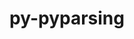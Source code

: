 ---
title: "py-pyparsing"
layout: cache
categories: [package, develop]
meta: {"versions": ["3.1.2"], "compilers": ["apple-clang@=15.0.0", "gcc@=11.1.0", "gcc@=11.4.0", "gcc@=13.2.0", "gcc@=7.5.0", "gcc@=9.4.0", "oneapi@=2024.2.1"], "oss": ["ubuntu18.04", "ubuntu20.04", "ubuntu22.04", "ubuntu24.04", "ventura"], "platforms": ["darwin", "linux"], "targets": ["aarch64", "neoverse_v1", "neoverse_v2", "ppc64le", "x86_64_v3"], "stacks": ["data-vis-sdk", "e4s", "e4s-neoverse-v2", "e4s-neoverse_v1", "e4s-oneapi", "e4s-power", "e4s-rocm-external", "hep", "ml-darwin-aarch64-mps", "ml-linux-aarch64-cpu", "ml-linux-aarch64-cuda", "ml-linux-x86_64-cpu", "ml-linux-x86_64-cuda", "radiuss", "root"], "num_specs": 100, "num_specs_by_stack": {"ml-darwin-aarch64-mps": 2, "root": 100, "radiuss": 4, "e4s-power": 15, "data-vis-sdk": 5, "e4s-neoverse_v1": 8, "e4s-neoverse-v2": 10, "e4s": 19, "hep": 8, "e4s-rocm-external": 4, "e4s-oneapi": 15, "ml-linux-aarch64-cuda": 9, "ml-linux-aarch64-cpu": 9, "ml-linux-x86_64-cpu": 9, "ml-linux-x86_64-cuda": 9}}
spec_details: [{"hash": "dhjkx5pzqedr6plfr4ztyqukhrvxwg5s", "compiler": "apple-clang@=15.0.0", "versions": ["3.1.2"], "os": "ventura", "platform": "darwin", "target": "aarch64", "variants": ["build_system=python_pip"], "stacks": ["ml-darwin-aarch64-mps", "root"], "size": "-", "tarball": "https://binaries.spack.io/develop/build_cache/darwin-ventura-aarch64/apple-clang-15.0.0/py-pyparsing-3.1.2/darwin-ventura-aarch64-apple-clang-15.0.0-py-pyparsing-3.1.2-dhjkx5pzqedr6plfr4ztyqukhrvxwg5s.spack"}, {"hash": "3klyhvplaqg3f5go3b7ui366kysvagbh", "compiler": "apple-clang@=15.0.0", "versions": ["3.1.2"], "os": "ventura", "platform": "darwin", "target": "aarch64", "variants": ["build_system=python_pip"], "stacks": ["ml-darwin-aarch64-mps", "root"], "size": "-", "tarball": "https://binaries.spack.io/develop/build_cache/darwin-ventura-aarch64/apple-clang-15.0.0/py-pyparsing-3.1.2/darwin-ventura-aarch64-apple-clang-15.0.0-py-pyparsing-3.1.2-3klyhvplaqg3f5go3b7ui366kysvagbh.spack"}, {"hash": "opj6pdj3rnzo2hthrzezvdmbp4whzlab", "compiler": "gcc@=7.5.0", "versions": ["3.1.2"], "os": "ubuntu18.04", "platform": "linux", "target": "x86_64_v3", "variants": ["build_system=python_pip"], "stacks": ["root", "radiuss"], "size": "-", "tarball": "https://binaries.spack.io/develop/build_cache/linux-ubuntu18.04-x86_64_v3/gcc-7.5.0/py-pyparsing-3.1.2/linux-ubuntu18.04-x86_64_v3-gcc-7.5.0-py-pyparsing-3.1.2-opj6pdj3rnzo2hthrzezvdmbp4whzlab.spack"}, {"hash": "ldpg77hlfzljozlftxwtjgs2chgbyfpj", "compiler": "gcc@=7.5.0", "versions": ["3.1.2"], "os": "ubuntu18.04", "platform": "linux", "target": "x86_64_v3", "variants": ["build_system=python_pip"], "stacks": ["root", "radiuss"], "size": "-", "tarball": "https://binaries.spack.io/develop/build_cache/linux-ubuntu18.04-x86_64_v3/gcc-7.5.0/py-pyparsing-3.1.2/linux-ubuntu18.04-x86_64_v3-gcc-7.5.0-py-pyparsing-3.1.2-ldpg77hlfzljozlftxwtjgs2chgbyfpj.spack"}, {"hash": "tpxbxi2csdkcrpree3etaeriidwm2ejn", "compiler": "gcc@=7.5.0", "versions": ["3.1.2"], "os": "ubuntu18.04", "platform": "linux", "target": "x86_64_v3", "variants": ["build_system=python_pip"], "stacks": ["root", "radiuss"], "size": "-", "tarball": "https://binaries.spack.io/develop/build_cache/linux-ubuntu18.04-x86_64_v3/gcc-7.5.0/py-pyparsing-3.1.2/linux-ubuntu18.04-x86_64_v3-gcc-7.5.0-py-pyparsing-3.1.2-tpxbxi2csdkcrpree3etaeriidwm2ejn.spack"}, {"hash": "7uibmfglfqqgt5h4h2fj5k6wvr5cjuzd", "compiler": "gcc@=7.5.0", "versions": ["3.1.2"], "os": "ubuntu18.04", "platform": "linux", "target": "x86_64_v3", "variants": ["build_system=python_pip"], "stacks": ["root", "radiuss"], "size": "-", "tarball": "https://binaries.spack.io/develop/build_cache/linux-ubuntu18.04-x86_64_v3/gcc-7.5.0/py-pyparsing-3.1.2/linux-ubuntu18.04-x86_64_v3-gcc-7.5.0-py-pyparsing-3.1.2-7uibmfglfqqgt5h4h2fj5k6wvr5cjuzd.spack"}, {"hash": "b37tvjdwjmm3q4zwnlsjbtpidatwrmac", "compiler": "gcc@=9.4.0", "versions": ["3.1.2"], "os": "ubuntu20.04", "platform": "linux", "target": "ppc64le", "variants": ["build_system=python_pip"], "stacks": ["root", "e4s-power"], "size": "-", "tarball": "https://binaries.spack.io/develop/build_cache/linux-ubuntu20.04-ppc64le/gcc-9.4.0/py-pyparsing-3.1.2/linux-ubuntu20.04-ppc64le-gcc-9.4.0-py-pyparsing-3.1.2-b37tvjdwjmm3q4zwnlsjbtpidatwrmac.spack"}, {"hash": "axru36na3bkp7wt6tibad4cj3x64cstf", "compiler": "gcc@=9.4.0", "versions": ["3.1.2"], "os": "ubuntu20.04", "platform": "linux", "target": "ppc64le", "variants": ["build_system=python_pip"], "stacks": ["root", "e4s-power"], "size": "-", "tarball": "https://binaries.spack.io/develop/build_cache/linux-ubuntu20.04-ppc64le/gcc-9.4.0/py-pyparsing-3.1.2/linux-ubuntu20.04-ppc64le-gcc-9.4.0-py-pyparsing-3.1.2-axru36na3bkp7wt6tibad4cj3x64cstf.spack"}, {"hash": "7b2jm3dzlyoe7whflirign2hor6no77z", "compiler": "gcc@=9.4.0", "versions": ["3.1.2"], "os": "ubuntu20.04", "platform": "linux", "target": "ppc64le", "variants": ["build_system=python_pip"], "stacks": ["root", "e4s-power"], "size": "-", "tarball": "https://binaries.spack.io/develop/build_cache/linux-ubuntu20.04-ppc64le/gcc-9.4.0/py-pyparsing-3.1.2/linux-ubuntu20.04-ppc64le-gcc-9.4.0-py-pyparsing-3.1.2-7b2jm3dzlyoe7whflirign2hor6no77z.spack"}, {"hash": "5tvijywpu47s67tsazwlg4asgj3yfvdx", "compiler": "gcc@=9.4.0", "versions": ["3.1.2"], "os": "ubuntu20.04", "platform": "linux", "target": "ppc64le", "variants": ["build_system=python_pip"], "stacks": ["root", "e4s-power"], "size": "-", "tarball": "https://binaries.spack.io/develop/build_cache/linux-ubuntu20.04-ppc64le/gcc-9.4.0/py-pyparsing-3.1.2/linux-ubuntu20.04-ppc64le-gcc-9.4.0-py-pyparsing-3.1.2-5tvijywpu47s67tsazwlg4asgj3yfvdx.spack"}, {"hash": "knrdd5kykvbiv4jlz7sxinbeqdz3eqbo", "compiler": "gcc@=9.4.0", "versions": ["3.1.2"], "os": "ubuntu20.04", "platform": "linux", "target": "ppc64le", "variants": ["build_system=python_pip"], "stacks": ["root", "e4s-power"], "size": "-", "tarball": "https://binaries.spack.io/develop/build_cache/linux-ubuntu20.04-ppc64le/gcc-9.4.0/py-pyparsing-3.1.2/linux-ubuntu20.04-ppc64le-gcc-9.4.0-py-pyparsing-3.1.2-knrdd5kykvbiv4jlz7sxinbeqdz3eqbo.spack"}, {"hash": "uvbsahszsjvumezxa3ti5rldjt42ymjp", "compiler": "gcc@=9.4.0", "versions": ["3.1.2"], "os": "ubuntu20.04", "platform": "linux", "target": "ppc64le", "variants": ["build_system=python_pip"], "stacks": ["root", "e4s-power"], "size": "-", "tarball": "https://binaries.spack.io/develop/build_cache/linux-ubuntu20.04-ppc64le/gcc-9.4.0/py-pyparsing-3.1.2/linux-ubuntu20.04-ppc64le-gcc-9.4.0-py-pyparsing-3.1.2-uvbsahszsjvumezxa3ti5rldjt42ymjp.spack"}, {"hash": "6itdzsdwsp25uce5kiezvis5k6ulac4x", "compiler": "gcc@=9.4.0", "versions": ["3.1.2"], "os": "ubuntu20.04", "platform": "linux", "target": "ppc64le", "variants": ["build_system=python_pip"], "stacks": ["root", "e4s-power"], "size": "-", "tarball": "https://binaries.spack.io/develop/build_cache/linux-ubuntu20.04-ppc64le/gcc-9.4.0/py-pyparsing-3.1.2/linux-ubuntu20.04-ppc64le-gcc-9.4.0-py-pyparsing-3.1.2-6itdzsdwsp25uce5kiezvis5k6ulac4x.spack"}, {"hash": "ez5ilonskvyxtkipudfanp5ptz35lati", "compiler": "gcc@=9.4.0", "versions": ["3.1.2"], "os": "ubuntu20.04", "platform": "linux", "target": "ppc64le", "variants": ["build_system=python_pip"], "stacks": ["root", "e4s-power"], "size": "-", "tarball": "https://binaries.spack.io/develop/build_cache/linux-ubuntu20.04-ppc64le/gcc-9.4.0/py-pyparsing-3.1.2/linux-ubuntu20.04-ppc64le-gcc-9.4.0-py-pyparsing-3.1.2-ez5ilonskvyxtkipudfanp5ptz35lati.spack"}, {"hash": "7env3yh2vm2iqa7o2gv3gnnhccopfjdx", "compiler": "gcc@=9.4.0", "versions": ["3.1.2"], "os": "ubuntu20.04", "platform": "linux", "target": "ppc64le", "variants": ["build_system=python_pip"], "stacks": ["root", "e4s-power"], "size": "-", "tarball": "https://binaries.spack.io/develop/build_cache/linux-ubuntu20.04-ppc64le/gcc-9.4.0/py-pyparsing-3.1.2/linux-ubuntu20.04-ppc64le-gcc-9.4.0-py-pyparsing-3.1.2-7env3yh2vm2iqa7o2gv3gnnhccopfjdx.spack"}, {"hash": "yhoqq4vnor6j6nmn5h3o7xg6kbihootn", "compiler": "gcc@=9.4.0", "versions": ["3.1.2"], "os": "ubuntu20.04", "platform": "linux", "target": "ppc64le", "variants": ["build_system=python_pip"], "stacks": ["root", "e4s-power"], "size": "-", "tarball": "https://binaries.spack.io/develop/build_cache/linux-ubuntu20.04-ppc64le/gcc-9.4.0/py-pyparsing-3.1.2/linux-ubuntu20.04-ppc64le-gcc-9.4.0-py-pyparsing-3.1.2-yhoqq4vnor6j6nmn5h3o7xg6kbihootn.spack"}, {"hash": "m4347dpq5upjwfqo2wuzqbumyftnsueu", "compiler": "gcc@=9.4.0", "versions": ["3.1.2"], "os": "ubuntu20.04", "platform": "linux", "target": "ppc64le", "variants": ["build_system=python_pip"], "stacks": ["root", "e4s-power"], "size": "-", "tarball": "https://binaries.spack.io/develop/build_cache/linux-ubuntu20.04-ppc64le/gcc-9.4.0/py-pyparsing-3.1.2/linux-ubuntu20.04-ppc64le-gcc-9.4.0-py-pyparsing-3.1.2-m4347dpq5upjwfqo2wuzqbumyftnsueu.spack"}, {"hash": "cpl6wyfjgwmhylnsucccg4ov5fahi3ni", "compiler": "gcc@=9.4.0", "versions": ["3.1.2"], "os": "ubuntu20.04", "platform": "linux", "target": "ppc64le", "variants": ["build_system=python_pip"], "stacks": ["root", "e4s-power"], "size": "-", "tarball": "https://binaries.spack.io/develop/build_cache/linux-ubuntu20.04-ppc64le/gcc-9.4.0/py-pyparsing-3.1.2/linux-ubuntu20.04-ppc64le-gcc-9.4.0-py-pyparsing-3.1.2-cpl6wyfjgwmhylnsucccg4ov5fahi3ni.spack"}, {"hash": "jrfgirij4llacgevwyexd2tkcrjkcl4b", "compiler": "gcc@=9.4.0", "versions": ["3.1.2"], "os": "ubuntu20.04", "platform": "linux", "target": "ppc64le", "variants": ["build_system=python_pip"], "stacks": ["root", "e4s-power"], "size": "-", "tarball": "https://binaries.spack.io/develop/build_cache/linux-ubuntu20.04-ppc64le/gcc-9.4.0/py-pyparsing-3.1.2/linux-ubuntu20.04-ppc64le-gcc-9.4.0-py-pyparsing-3.1.2-jrfgirij4llacgevwyexd2tkcrjkcl4b.spack"}, {"hash": "l7youkknjonfjajenmudbhxrogpfsoqb", "compiler": "gcc@=9.4.0", "versions": ["3.1.2"], "os": "ubuntu20.04", "platform": "linux", "target": "ppc64le", "variants": ["build_system=python_pip"], "stacks": ["root", "e4s-power"], "size": "-", "tarball": "https://binaries.spack.io/develop/build_cache/linux-ubuntu20.04-ppc64le/gcc-9.4.0/py-pyparsing-3.1.2/linux-ubuntu20.04-ppc64le-gcc-9.4.0-py-pyparsing-3.1.2-l7youkknjonfjajenmudbhxrogpfsoqb.spack"}, {"hash": "iiylm5favwwglv4i27v247kx7vluxv3v", "compiler": "gcc@=9.4.0", "versions": ["3.1.2"], "os": "ubuntu20.04", "platform": "linux", "target": "ppc64le", "variants": ["build_system=python_pip"], "stacks": ["root", "e4s-power"], "size": "-", "tarball": "https://binaries.spack.io/develop/build_cache/linux-ubuntu20.04-ppc64le/gcc-9.4.0/py-pyparsing-3.1.2/linux-ubuntu20.04-ppc64le-gcc-9.4.0-py-pyparsing-3.1.2-iiylm5favwwglv4i27v247kx7vluxv3v.spack"}, {"hash": "ubuudg2zzehvisqgf2vi3n6lpbh6qi3g", "compiler": "gcc@=11.1.0", "versions": ["3.1.2"], "os": "ubuntu20.04", "platform": "linux", "target": "x86_64_v3", "variants": ["build_system=python_pip"], "stacks": ["root", "data-vis-sdk"], "size": "-", "tarball": "https://binaries.spack.io/develop/build_cache/linux-ubuntu20.04-x86_64_v3/gcc-11.1.0/py-pyparsing-3.1.2/linux-ubuntu20.04-x86_64_v3-gcc-11.1.0-py-pyparsing-3.1.2-ubuudg2zzehvisqgf2vi3n6lpbh6qi3g.spack"}, {"hash": "bap5x4epkmnd54qnsul6jac7ix44xwpj", "compiler": "gcc@=11.1.0", "versions": ["3.1.2"], "os": "ubuntu20.04", "platform": "linux", "target": "x86_64_v3", "variants": ["build_system=python_pip"], "stacks": ["root", "data-vis-sdk"], "size": "-", "tarball": "https://binaries.spack.io/develop/build_cache/linux-ubuntu20.04-x86_64_v3/gcc-11.1.0/py-pyparsing-3.1.2/linux-ubuntu20.04-x86_64_v3-gcc-11.1.0-py-pyparsing-3.1.2-bap5x4epkmnd54qnsul6jac7ix44xwpj.spack"}, {"hash": "fl6xgapx5rjhovakkjqtvz3laxl4ponn", "compiler": "gcc@=11.1.0", "versions": ["3.1.2"], "os": "ubuntu20.04", "platform": "linux", "target": "x86_64_v3", "variants": ["build_system=python_pip"], "stacks": ["root", "data-vis-sdk"], "size": "-", "tarball": "https://binaries.spack.io/develop/build_cache/linux-ubuntu20.04-x86_64_v3/gcc-11.1.0/py-pyparsing-3.1.2/linux-ubuntu20.04-x86_64_v3-gcc-11.1.0-py-pyparsing-3.1.2-fl6xgapx5rjhovakkjqtvz3laxl4ponn.spack"}, {"hash": "fvjp6eojy3qalio7mjt2ltptgh6ntxga", "compiler": "gcc@=11.1.0", "versions": ["3.1.2"], "os": "ubuntu20.04", "platform": "linux", "target": "x86_64_v3", "variants": ["build_system=python_pip"], "stacks": ["root", "data-vis-sdk"], "size": "-", "tarball": "https://binaries.spack.io/develop/build_cache/linux-ubuntu20.04-x86_64_v3/gcc-11.1.0/py-pyparsing-3.1.2/linux-ubuntu20.04-x86_64_v3-gcc-11.1.0-py-pyparsing-3.1.2-fvjp6eojy3qalio7mjt2ltptgh6ntxga.spack"}, {"hash": "2kfhmhrdr3emdiq6rpcscsohfajs4iax", "compiler": "gcc@=11.1.0", "versions": ["3.1.2"], "os": "ubuntu20.04", "platform": "linux", "target": "x86_64_v3", "variants": ["build_system=python_pip"], "stacks": ["root", "data-vis-sdk"], "size": "-", "tarball": "https://binaries.spack.io/develop/build_cache/linux-ubuntu20.04-x86_64_v3/gcc-11.1.0/py-pyparsing-3.1.2/linux-ubuntu20.04-x86_64_v3-gcc-11.1.0-py-pyparsing-3.1.2-2kfhmhrdr3emdiq6rpcscsohfajs4iax.spack"}, {"hash": "qmcjoeqqtfutu6nvummz2e3yl3jm2zn4", "compiler": "gcc@=11.4.0", "versions": ["3.1.2"], "os": "ubuntu22.04", "platform": "linux", "target": "neoverse_v1", "variants": ["build_system=python_pip"], "stacks": ["root", "e4s-neoverse_v1"], "size": "-", "tarball": "https://binaries.spack.io/develop/build_cache/linux-ubuntu22.04-neoverse_v1/gcc-11.4.0/py-pyparsing-3.1.2/linux-ubuntu22.04-neoverse_v1-gcc-11.4.0-py-pyparsing-3.1.2-qmcjoeqqtfutu6nvummz2e3yl3jm2zn4.spack"}, {"hash": "zpnxpg4z4tuc64q4o7gyyamjhuvm2j3z", "compiler": "gcc@=11.4.0", "versions": ["3.1.2"], "os": "ubuntu22.04", "platform": "linux", "target": "neoverse_v1", "variants": ["build_system=python_pip"], "stacks": ["root", "e4s-neoverse_v1"], "size": "-", "tarball": "https://binaries.spack.io/develop/build_cache/linux-ubuntu22.04-neoverse_v1/gcc-11.4.0/py-pyparsing-3.1.2/linux-ubuntu22.04-neoverse_v1-gcc-11.4.0-py-pyparsing-3.1.2-zpnxpg4z4tuc64q4o7gyyamjhuvm2j3z.spack"}, {"hash": "edgtorgmpe2ov3d67y4d3v74ydk2s7ht", "compiler": "gcc@=11.4.0", "versions": ["3.1.2"], "os": "ubuntu22.04", "platform": "linux", "target": "neoverse_v1", "variants": ["build_system=python_pip"], "stacks": ["root", "e4s-neoverse_v1"], "size": "-", "tarball": "https://binaries.spack.io/develop/build_cache/linux-ubuntu22.04-neoverse_v1/gcc-11.4.0/py-pyparsing-3.1.2/linux-ubuntu22.04-neoverse_v1-gcc-11.4.0-py-pyparsing-3.1.2-edgtorgmpe2ov3d67y4d3v74ydk2s7ht.spack"}, {"hash": "6p2ivgle4eivuwasvegolbxtrln3z7vn", "compiler": "gcc@=11.4.0", "versions": ["3.1.2"], "os": "ubuntu22.04", "platform": "linux", "target": "neoverse_v1", "variants": ["build_system=python_pip"], "stacks": ["root", "e4s-neoverse_v1"], "size": "-", "tarball": "https://binaries.spack.io/develop/build_cache/linux-ubuntu22.04-neoverse_v1/gcc-11.4.0/py-pyparsing-3.1.2/linux-ubuntu22.04-neoverse_v1-gcc-11.4.0-py-pyparsing-3.1.2-6p2ivgle4eivuwasvegolbxtrln3z7vn.spack"}, {"hash": "y6kemlqunupk2dvmieqjjwivnfmszzwr", "compiler": "gcc@=11.4.0", "versions": ["3.1.2"], "os": "ubuntu22.04", "platform": "linux", "target": "neoverse_v1", "variants": ["build_system=python_pip"], "stacks": ["root", "e4s-neoverse_v1"], "size": "-", "tarball": "https://binaries.spack.io/develop/build_cache/linux-ubuntu22.04-neoverse_v1/gcc-11.4.0/py-pyparsing-3.1.2/linux-ubuntu22.04-neoverse_v1-gcc-11.4.0-py-pyparsing-3.1.2-y6kemlqunupk2dvmieqjjwivnfmszzwr.spack"}, {"hash": "r5lvnhcm73j2vlv32zqrgrczonrb7qnj", "compiler": "gcc@=11.4.0", "versions": ["3.1.2"], "os": "ubuntu22.04", "platform": "linux", "target": "neoverse_v1", "variants": ["build_system=python_pip"], "stacks": ["root", "e4s-neoverse_v1"], "size": "-", "tarball": "https://binaries.spack.io/develop/build_cache/linux-ubuntu22.04-neoverse_v1/gcc-11.4.0/py-pyparsing-3.1.2/linux-ubuntu22.04-neoverse_v1-gcc-11.4.0-py-pyparsing-3.1.2-r5lvnhcm73j2vlv32zqrgrczonrb7qnj.spack"}, {"hash": "v7m2yotmnwbn7gsqyqxhswucywbpiqdv", "compiler": "gcc@=11.4.0", "versions": ["3.1.2"], "os": "ubuntu22.04", "platform": "linux", "target": "neoverse_v1", "variants": ["build_system=python_pip"], "stacks": ["root", "e4s-neoverse_v1"], "size": "-", "tarball": "https://binaries.spack.io/develop/build_cache/linux-ubuntu22.04-neoverse_v1/gcc-11.4.0/py-pyparsing-3.1.2/linux-ubuntu22.04-neoverse_v1-gcc-11.4.0-py-pyparsing-3.1.2-v7m2yotmnwbn7gsqyqxhswucywbpiqdv.spack"}, {"hash": "ox37vq4jonsyv5lqoy33ymydetfand45", "compiler": "gcc@=11.4.0", "versions": ["3.1.2"], "os": "ubuntu22.04", "platform": "linux", "target": "neoverse_v1", "variants": ["build_system=python_pip"], "stacks": ["root", "e4s-neoverse_v1"], "size": "-", "tarball": "https://binaries.spack.io/develop/build_cache/linux-ubuntu22.04-neoverse_v1/gcc-11.4.0/py-pyparsing-3.1.2/linux-ubuntu22.04-neoverse_v1-gcc-11.4.0-py-pyparsing-3.1.2-ox37vq4jonsyv5lqoy33ymydetfand45.spack"}, {"hash": "obh56ijpdmlpaqr63zrc45uz37zeztqc", "compiler": "gcc@=11.4.0", "versions": ["3.1.2"], "os": "ubuntu22.04", "platform": "linux", "target": "neoverse_v2", "variants": ["build_system=python_pip"], "stacks": ["root", "e4s-neoverse-v2"], "size": "-", "tarball": "https://binaries.spack.io/develop/build_cache/linux-ubuntu22.04-neoverse_v2/gcc-11.4.0/py-pyparsing-3.1.2/linux-ubuntu22.04-neoverse_v2-gcc-11.4.0-py-pyparsing-3.1.2-obh56ijpdmlpaqr63zrc45uz37zeztqc.spack"}, {"hash": "xt33mdddvpfbcpwkqzfneg5nytss7ybi", "compiler": "gcc@=11.4.0", "versions": ["3.1.2"], "os": "ubuntu22.04", "platform": "linux", "target": "neoverse_v2", "variants": ["build_system=python_pip"], "stacks": ["root", "e4s-neoverse-v2"], "size": "-", "tarball": "https://binaries.spack.io/develop/build_cache/linux-ubuntu22.04-neoverse_v2/gcc-11.4.0/py-pyparsing-3.1.2/linux-ubuntu22.04-neoverse_v2-gcc-11.4.0-py-pyparsing-3.1.2-xt33mdddvpfbcpwkqzfneg5nytss7ybi.spack"}, {"hash": "m5nvlg5ngiyktpe7v2bvhlx4t5yu6tv6", "compiler": "gcc@=11.4.0", "versions": ["3.1.2"], "os": "ubuntu22.04", "platform": "linux", "target": "neoverse_v2", "variants": ["build_system=python_pip"], "stacks": ["root", "e4s-neoverse-v2"], "size": "-", "tarball": "https://binaries.spack.io/develop/build_cache/linux-ubuntu22.04-neoverse_v2/gcc-11.4.0/py-pyparsing-3.1.2/linux-ubuntu22.04-neoverse_v2-gcc-11.4.0-py-pyparsing-3.1.2-m5nvlg5ngiyktpe7v2bvhlx4t5yu6tv6.spack"}, {"hash": "jsze6cwnvfdgfhrxi2p6zfn6pioupodu", "compiler": "gcc@=11.4.0", "versions": ["3.1.2"], "os": "ubuntu22.04", "platform": "linux", "target": "neoverse_v2", "variants": ["build_system=python_pip"], "stacks": ["root", "e4s-neoverse-v2"], "size": "-", "tarball": "https://binaries.spack.io/develop/build_cache/linux-ubuntu22.04-neoverse_v2/gcc-11.4.0/py-pyparsing-3.1.2/linux-ubuntu22.04-neoverse_v2-gcc-11.4.0-py-pyparsing-3.1.2-jsze6cwnvfdgfhrxi2p6zfn6pioupodu.spack"}, {"hash": "6ujq3fmlewjaativqjt2fhwd5vcl3nlj", "compiler": "gcc@=11.4.0", "versions": ["3.1.2"], "os": "ubuntu22.04", "platform": "linux", "target": "neoverse_v2", "variants": ["build_system=python_pip"], "stacks": ["root", "e4s-neoverse-v2"], "size": "-", "tarball": "https://binaries.spack.io/develop/build_cache/linux-ubuntu22.04-neoverse_v2/gcc-11.4.0/py-pyparsing-3.1.2/linux-ubuntu22.04-neoverse_v2-gcc-11.4.0-py-pyparsing-3.1.2-6ujq3fmlewjaativqjt2fhwd5vcl3nlj.spack"}, {"hash": "n74mwaxp3eruienly45hyyajrluut44j", "compiler": "gcc@=11.4.0", "versions": ["3.1.2"], "os": "ubuntu22.04", "platform": "linux", "target": "neoverse_v2", "variants": ["build_system=python_pip"], "stacks": ["root", "e4s-neoverse-v2"], "size": "-", "tarball": "https://binaries.spack.io/develop/build_cache/linux-ubuntu22.04-neoverse_v2/gcc-11.4.0/py-pyparsing-3.1.2/linux-ubuntu22.04-neoverse_v2-gcc-11.4.0-py-pyparsing-3.1.2-n74mwaxp3eruienly45hyyajrluut44j.spack"}, {"hash": "y2dzbirobshpsdl32n2xsau54vlpcq42", "compiler": "gcc@=11.4.0", "versions": ["3.1.2"], "os": "ubuntu22.04", "platform": "linux", "target": "neoverse_v2", "variants": ["build_system=python_pip"], "stacks": ["root", "e4s-neoverse-v2"], "size": "-", "tarball": "https://binaries.spack.io/develop/build_cache/linux-ubuntu22.04-neoverse_v2/gcc-11.4.0/py-pyparsing-3.1.2/linux-ubuntu22.04-neoverse_v2-gcc-11.4.0-py-pyparsing-3.1.2-y2dzbirobshpsdl32n2xsau54vlpcq42.spack"}, {"hash": "dlushlhbaoayx32ptbwemv3jagynlc2e", "compiler": "gcc@=11.4.0", "versions": ["3.1.2"], "os": "ubuntu22.04", "platform": "linux", "target": "neoverse_v2", "variants": ["build_system=python_pip"], "stacks": ["root", "e4s-neoverse-v2"], "size": "-", "tarball": "https://binaries.spack.io/develop/build_cache/linux-ubuntu22.04-neoverse_v2/gcc-11.4.0/py-pyparsing-3.1.2/linux-ubuntu22.04-neoverse_v2-gcc-11.4.0-py-pyparsing-3.1.2-dlushlhbaoayx32ptbwemv3jagynlc2e.spack"}, {"hash": "occdaoevsoekooklaxycinesrvuuh3qb", "compiler": "gcc@=11.4.0", "versions": ["3.1.2"], "os": "ubuntu22.04", "platform": "linux", "target": "neoverse_v2", "variants": ["build_system=python_pip"], "stacks": ["root", "e4s-neoverse-v2"], "size": "-", "tarball": "https://binaries.spack.io/develop/build_cache/linux-ubuntu22.04-neoverse_v2/gcc-11.4.0/py-pyparsing-3.1.2/linux-ubuntu22.04-neoverse_v2-gcc-11.4.0-py-pyparsing-3.1.2-occdaoevsoekooklaxycinesrvuuh3qb.spack"}, {"hash": "ph5mnhjyv72r2a2oiac2c3cavss67yq3", "compiler": "gcc@=11.4.0", "versions": ["3.1.2"], "os": "ubuntu22.04", "platform": "linux", "target": "neoverse_v2", "variants": ["build_system=python_pip"], "stacks": ["root", "e4s-neoverse-v2"], "size": "-", "tarball": "https://binaries.spack.io/develop/build_cache/linux-ubuntu22.04-neoverse_v2/gcc-11.4.0/py-pyparsing-3.1.2/linux-ubuntu22.04-neoverse_v2-gcc-11.4.0-py-pyparsing-3.1.2-ph5mnhjyv72r2a2oiac2c3cavss67yq3.spack"}, {"hash": "owbivxhjookdt7eiklfosx2umlgc4gws", "compiler": "gcc@=11.4.0", "versions": ["3.1.2"], "os": "ubuntu22.04", "platform": "linux", "target": "x86_64_v3", "variants": ["build_system=python_pip"], "stacks": ["root", "e4s", "hep", "e4s-rocm-external"], "size": "-", "tarball": "https://binaries.spack.io/develop/build_cache/linux-ubuntu22.04-x86_64_v3/gcc-11.4.0/py-pyparsing-3.1.2/linux-ubuntu22.04-x86_64_v3-gcc-11.4.0-py-pyparsing-3.1.2-owbivxhjookdt7eiklfosx2umlgc4gws.spack"}, {"hash": "fgfsvjiyyqw2dtsyjvl5p5ssxuy2nqmj", "compiler": "gcc@=11.4.0", "versions": ["3.1.2"], "os": "ubuntu22.04", "platform": "linux", "target": "x86_64_v3", "variants": ["build_system=python_pip"], "stacks": ["root", "e4s", "hep", "e4s-rocm-external"], "size": "-", "tarball": "https://binaries.spack.io/develop/build_cache/linux-ubuntu22.04-x86_64_v3/gcc-11.4.0/py-pyparsing-3.1.2/linux-ubuntu22.04-x86_64_v3-gcc-11.4.0-py-pyparsing-3.1.2-fgfsvjiyyqw2dtsyjvl5p5ssxuy2nqmj.spack"}, {"hash": "wljkdahoicqbchvvkvnwbzavebi7jghr", "compiler": "gcc@=11.4.0", "versions": ["3.1.2"], "os": "ubuntu22.04", "platform": "linux", "target": "x86_64_v3", "variants": ["build_system=python_pip"], "stacks": ["root", "e4s", "hep", "e4s-rocm-external"], "size": "-", "tarball": "https://binaries.spack.io/develop/build_cache/linux-ubuntu22.04-x86_64_v3/gcc-11.4.0/py-pyparsing-3.1.2/linux-ubuntu22.04-x86_64_v3-gcc-11.4.0-py-pyparsing-3.1.2-wljkdahoicqbchvvkvnwbzavebi7jghr.spack"}, {"hash": "vmwhmahmadx22wkrj7uqomuvkyfwn37e", "compiler": "gcc@=11.4.0", "versions": ["3.1.2"], "os": "ubuntu22.04", "platform": "linux", "target": "x86_64_v3", "variants": ["build_system=python_pip"], "stacks": ["root", "e4s", "hep", "e4s-rocm-external"], "size": "-", "tarball": "https://binaries.spack.io/develop/build_cache/linux-ubuntu22.04-x86_64_v3/gcc-11.4.0/py-pyparsing-3.1.2/linux-ubuntu22.04-x86_64_v3-gcc-11.4.0-py-pyparsing-3.1.2-vmwhmahmadx22wkrj7uqomuvkyfwn37e.spack"}, {"hash": "7l5g6ucjgd4vbupurdcp46o3drdrfut2", "compiler": "gcc@=11.4.0", "versions": ["3.1.2"], "os": "ubuntu22.04", "platform": "linux", "target": "x86_64_v3", "variants": ["build_system=python_pip"], "stacks": ["root", "e4s"], "size": "-", "tarball": "https://binaries.spack.io/develop/build_cache/linux-ubuntu22.04-x86_64_v3/gcc-11.4.0/py-pyparsing-3.1.2/linux-ubuntu22.04-x86_64_v3-gcc-11.4.0-py-pyparsing-3.1.2-7l5g6ucjgd4vbupurdcp46o3drdrfut2.spack"}, {"hash": "jidrmo7kwkedyotqor3wdqislyutyka5", "compiler": "gcc@=11.4.0", "versions": ["3.1.2"], "os": "ubuntu22.04", "platform": "linux", "target": "x86_64_v3", "variants": ["build_system=python_pip"], "stacks": ["root", "e4s"], "size": "-", "tarball": "https://binaries.spack.io/develop/build_cache/linux-ubuntu22.04-x86_64_v3/gcc-11.4.0/py-pyparsing-3.1.2/linux-ubuntu22.04-x86_64_v3-gcc-11.4.0-py-pyparsing-3.1.2-jidrmo7kwkedyotqor3wdqislyutyka5.spack"}, {"hash": "o6puo432drr4zshsfmkyz7xrja2fus5j", "compiler": "gcc@=11.4.0", "versions": ["3.1.2"], "os": "ubuntu22.04", "platform": "linux", "target": "x86_64_v3", "variants": ["build_system=python_pip"], "stacks": ["root", "e4s"], "size": "-", "tarball": "https://binaries.spack.io/develop/build_cache/linux-ubuntu22.04-x86_64_v3/gcc-11.4.0/py-pyparsing-3.1.2/linux-ubuntu22.04-x86_64_v3-gcc-11.4.0-py-pyparsing-3.1.2-o6puo432drr4zshsfmkyz7xrja2fus5j.spack"}, {"hash": "vlfd53fcakkjv6ufmgydtofdochonvas", "compiler": "gcc@=11.4.0", "versions": ["3.1.2"], "os": "ubuntu22.04", "platform": "linux", "target": "x86_64_v3", "variants": ["build_system=python_pip"], "stacks": ["root", "e4s"], "size": "-", "tarball": "https://binaries.spack.io/develop/build_cache/linux-ubuntu22.04-x86_64_v3/gcc-11.4.0/py-pyparsing-3.1.2/linux-ubuntu22.04-x86_64_v3-gcc-11.4.0-py-pyparsing-3.1.2-vlfd53fcakkjv6ufmgydtofdochonvas.spack"}, {"hash": "bmcuduemtpghkjdtfnszru7c7ttunqdn", "compiler": "gcc@=11.4.0", "versions": ["3.1.2"], "os": "ubuntu22.04", "platform": "linux", "target": "x86_64_v3", "variants": ["build_system=python_pip"], "stacks": ["root", "e4s"], "size": "-", "tarball": "https://binaries.spack.io/develop/build_cache/linux-ubuntu22.04-x86_64_v3/gcc-11.4.0/py-pyparsing-3.1.2/linux-ubuntu22.04-x86_64_v3-gcc-11.4.0-py-pyparsing-3.1.2-bmcuduemtpghkjdtfnszru7c7ttunqdn.spack"}, {"hash": "5iehe62rirsv5o25sxrtl2wf3vzuoydu", "compiler": "gcc@=11.4.0", "versions": ["3.1.2"], "os": "ubuntu22.04", "platform": "linux", "target": "x86_64_v3", "variants": ["build_system=python_pip"], "stacks": ["root", "e4s"], "size": "-", "tarball": "https://binaries.spack.io/develop/build_cache/linux-ubuntu22.04-x86_64_v3/gcc-11.4.0/py-pyparsing-3.1.2/linux-ubuntu22.04-x86_64_v3-gcc-11.4.0-py-pyparsing-3.1.2-5iehe62rirsv5o25sxrtl2wf3vzuoydu.spack"}, {"hash": "d2xf4ssu6bexymzy4zhdn3lvoou7gych", "compiler": "gcc@=11.4.0", "versions": ["3.1.2"], "os": "ubuntu22.04", "platform": "linux", "target": "x86_64_v3", "variants": ["build_system=python_pip"], "stacks": ["root", "e4s"], "size": "-", "tarball": "https://binaries.spack.io/develop/build_cache/linux-ubuntu22.04-x86_64_v3/gcc-11.4.0/py-pyparsing-3.1.2/linux-ubuntu22.04-x86_64_v3-gcc-11.4.0-py-pyparsing-3.1.2-d2xf4ssu6bexymzy4zhdn3lvoou7gych.spack"}, {"hash": "7aj2ogy3ndguo75rzefp4w7domjafgbi", "compiler": "gcc@=11.4.0", "versions": ["3.1.2"], "os": "ubuntu22.04", "platform": "linux", "target": "x86_64_v3", "variants": ["build_system=python_pip"], "stacks": ["root", "e4s"], "size": "-", "tarball": "https://binaries.spack.io/develop/build_cache/linux-ubuntu22.04-x86_64_v3/gcc-11.4.0/py-pyparsing-3.1.2/linux-ubuntu22.04-x86_64_v3-gcc-11.4.0-py-pyparsing-3.1.2-7aj2ogy3ndguo75rzefp4w7domjafgbi.spack"}, {"hash": "hgzgbmstreglchzewy5twzds5fn6hnss", "compiler": "gcc@=11.4.0", "versions": ["3.1.2"], "os": "ubuntu22.04", "platform": "linux", "target": "x86_64_v3", "variants": ["build_system=python_pip"], "stacks": ["root", "hep"], "size": "-", "tarball": "https://binaries.spack.io/develop/build_cache/linux-ubuntu22.04-x86_64_v3/gcc-11.4.0/py-pyparsing-3.1.2/linux-ubuntu22.04-x86_64_v3-gcc-11.4.0-py-pyparsing-3.1.2-hgzgbmstreglchzewy5twzds5fn6hnss.spack"}, {"hash": "aajpakvwmstqusiqowai5spgkqexm7fu", "compiler": "gcc@=11.4.0", "versions": ["3.1.2"], "os": "ubuntu22.04", "platform": "linux", "target": "x86_64_v3", "variants": ["build_system=python_pip"], "stacks": ["root", "e4s"], "size": "-", "tarball": "https://binaries.spack.io/develop/build_cache/linux-ubuntu22.04-x86_64_v3/gcc-11.4.0/py-pyparsing-3.1.2/linux-ubuntu22.04-x86_64_v3-gcc-11.4.0-py-pyparsing-3.1.2-aajpakvwmstqusiqowai5spgkqexm7fu.spack"}, {"hash": "cxa3voprk5u3nxgomqnuvcdtp7lcyadw", "compiler": "gcc@=11.4.0", "versions": ["3.1.2"], "os": "ubuntu22.04", "platform": "linux", "target": "x86_64_v3", "variants": ["build_system=python_pip"], "stacks": ["root", "hep"], "size": "-", "tarball": "https://binaries.spack.io/develop/build_cache/linux-ubuntu22.04-x86_64_v3/gcc-11.4.0/py-pyparsing-3.1.2/linux-ubuntu22.04-x86_64_v3-gcc-11.4.0-py-pyparsing-3.1.2-cxa3voprk5u3nxgomqnuvcdtp7lcyadw.spack"}, {"hash": "m6xo2byac3llwhquluqs4qn37i5bwlv2", "compiler": "gcc@=11.4.0", "versions": ["3.1.2"], "os": "ubuntu22.04", "platform": "linux", "target": "x86_64_v3", "variants": ["build_system=python_pip"], "stacks": ["root", "hep"], "size": "-", "tarball": "https://binaries.spack.io/develop/build_cache/linux-ubuntu22.04-x86_64_v3/gcc-11.4.0/py-pyparsing-3.1.2/linux-ubuntu22.04-x86_64_v3-gcc-11.4.0-py-pyparsing-3.1.2-m6xo2byac3llwhquluqs4qn37i5bwlv2.spack"}, {"hash": "3l6c7ojohu3l65t52jtvgcavxz5ippcc", "compiler": "gcc@=11.4.0", "versions": ["3.1.2"], "os": "ubuntu22.04", "platform": "linux", "target": "x86_64_v3", "variants": ["build_system=python_pip"], "stacks": ["root", "e4s"], "size": "-", "tarball": "https://binaries.spack.io/develop/build_cache/linux-ubuntu22.04-x86_64_v3/gcc-11.4.0/py-pyparsing-3.1.2/linux-ubuntu22.04-x86_64_v3-gcc-11.4.0-py-pyparsing-3.1.2-3l6c7ojohu3l65t52jtvgcavxz5ippcc.spack"}, {"hash": "pgs4smyiywkzelx43y2eqqzaoeqqvsse", "compiler": "gcc@=11.4.0", "versions": ["3.1.2"], "os": "ubuntu22.04", "platform": "linux", "target": "x86_64_v3", "variants": ["build_system=python_pip"], "stacks": ["root", "hep"], "size": "-", "tarball": "https://binaries.spack.io/develop/build_cache/linux-ubuntu22.04-x86_64_v3/gcc-11.4.0/py-pyparsing-3.1.2/linux-ubuntu22.04-x86_64_v3-gcc-11.4.0-py-pyparsing-3.1.2-pgs4smyiywkzelx43y2eqqzaoeqqvsse.spack"}, {"hash": "34ewno3bjn2pwejxws3rfzq4iuquj4pd", "compiler": "gcc@=11.4.0", "versions": ["3.1.2"], "os": "ubuntu22.04", "platform": "linux", "target": "x86_64_v3", "variants": ["build_system=python_pip"], "stacks": ["root", "e4s"], "size": "-", "tarball": "https://binaries.spack.io/develop/build_cache/linux-ubuntu22.04-x86_64_v3/gcc-11.4.0/py-pyparsing-3.1.2/linux-ubuntu22.04-x86_64_v3-gcc-11.4.0-py-pyparsing-3.1.2-34ewno3bjn2pwejxws3rfzq4iuquj4pd.spack"}, {"hash": "52twig3ltp6yzatxpuyxpfadtzkkdfkk", "compiler": "gcc@=11.4.0", "versions": ["3.1.2"], "os": "ubuntu22.04", "platform": "linux", "target": "x86_64_v3", "variants": ["build_system=python_pip"], "stacks": ["root", "e4s"], "size": "-", "tarball": "https://binaries.spack.io/develop/build_cache/linux-ubuntu22.04-x86_64_v3/gcc-11.4.0/py-pyparsing-3.1.2/linux-ubuntu22.04-x86_64_v3-gcc-11.4.0-py-pyparsing-3.1.2-52twig3ltp6yzatxpuyxpfadtzkkdfkk.spack"}, {"hash": "jnwap35ndfhqnbxmrkyvl44mv62oo6kd", "compiler": "gcc@=11.4.0", "versions": ["3.1.2"], "os": "ubuntu22.04", "platform": "linux", "target": "x86_64_v3", "variants": ["build_system=python_pip"], "stacks": ["root", "e4s"], "size": "-", "tarball": "https://binaries.spack.io/develop/build_cache/linux-ubuntu22.04-x86_64_v3/gcc-11.4.0/py-pyparsing-3.1.2/linux-ubuntu22.04-x86_64_v3-gcc-11.4.0-py-pyparsing-3.1.2-jnwap35ndfhqnbxmrkyvl44mv62oo6kd.spack"}, {"hash": "mmd4dfsgbrp3k7rhsolfdtrw7awaxtwb", "compiler": "gcc@=11.4.0", "versions": ["3.1.2"], "os": "ubuntu22.04", "platform": "linux", "target": "x86_64_v3", "variants": ["build_system=python_pip"], "stacks": ["root", "e4s"], "size": "-", "tarball": "https://binaries.spack.io/develop/build_cache/linux-ubuntu22.04-x86_64_v3/gcc-11.4.0/py-pyparsing-3.1.2/linux-ubuntu22.04-x86_64_v3-gcc-11.4.0-py-pyparsing-3.1.2-mmd4dfsgbrp3k7rhsolfdtrw7awaxtwb.spack"}, {"hash": "6456nnj45jn4d4w5otiok5wegfzresox", "compiler": "gcc@=11.4.0", "versions": ["3.1.2"], "os": "ubuntu22.04", "platform": "linux", "target": "x86_64_v3", "variants": ["build_system=python_pip"], "stacks": ["root", "e4s"], "size": "-", "tarball": "https://binaries.spack.io/develop/build_cache/linux-ubuntu22.04-x86_64_v3/gcc-11.4.0/py-pyparsing-3.1.2/linux-ubuntu22.04-x86_64_v3-gcc-11.4.0-py-pyparsing-3.1.2-6456nnj45jn4d4w5otiok5wegfzresox.spack"}, {"hash": "m4z5ecmdpwyhv7nilhb7cvo4d6wb7hwn", "compiler": "oneapi@=2024.2.1", "versions": ["3.1.2"], "os": "ubuntu22.04", "platform": "linux", "target": "x86_64_v3", "variants": ["build_system=python_pip"], "stacks": ["e4s-oneapi", "root"], "size": "-", "tarball": "https://binaries.spack.io/develop/build_cache/linux-ubuntu22.04-x86_64_v3/oneapi-2024.2.1/py-pyparsing-3.1.2/linux-ubuntu22.04-x86_64_v3-oneapi-2024.2.1-py-pyparsing-3.1.2-m4z5ecmdpwyhv7nilhb7cvo4d6wb7hwn.spack"}, {"hash": "xpblh37uh4wtkza7oqamw5jx7prguj6o", "compiler": "oneapi@=2024.2.1", "versions": ["3.1.2"], "os": "ubuntu22.04", "platform": "linux", "target": "x86_64_v3", "variants": ["build_system=python_pip"], "stacks": ["e4s-oneapi", "root"], "size": "-", "tarball": "https://binaries.spack.io/develop/build_cache/linux-ubuntu22.04-x86_64_v3/oneapi-2024.2.1/py-pyparsing-3.1.2/linux-ubuntu22.04-x86_64_v3-oneapi-2024.2.1-py-pyparsing-3.1.2-xpblh37uh4wtkza7oqamw5jx7prguj6o.spack"}, {"hash": "jdtxckbgoatcnsbjbpzndivoo6rtu44g", "compiler": "oneapi@=2024.2.1", "versions": ["3.1.2"], "os": "ubuntu22.04", "platform": "linux", "target": "x86_64_v3", "variants": ["build_system=python_pip"], "stacks": ["e4s-oneapi", "root"], "size": "-", "tarball": "https://binaries.spack.io/develop/build_cache/linux-ubuntu22.04-x86_64_v3/oneapi-2024.2.1/py-pyparsing-3.1.2/linux-ubuntu22.04-x86_64_v3-oneapi-2024.2.1-py-pyparsing-3.1.2-jdtxckbgoatcnsbjbpzndivoo6rtu44g.spack"}, {"hash": "mi6ubkhknon4crmlehsc7jeo7y5bbkoq", "compiler": "oneapi@=2024.2.1", "versions": ["3.1.2"], "os": "ubuntu22.04", "platform": "linux", "target": "x86_64_v3", "variants": ["build_system=python_pip"], "stacks": ["e4s-oneapi", "root"], "size": "-", "tarball": "https://binaries.spack.io/develop/build_cache/linux-ubuntu22.04-x86_64_v3/oneapi-2024.2.1/py-pyparsing-3.1.2/linux-ubuntu22.04-x86_64_v3-oneapi-2024.2.1-py-pyparsing-3.1.2-mi6ubkhknon4crmlehsc7jeo7y5bbkoq.spack"}, {"hash": "ffdwwfi6axgi44bb6zjefgk2rlb74fdf", "compiler": "oneapi@=2024.2.1", "versions": ["3.1.2"], "os": "ubuntu22.04", "platform": "linux", "target": "x86_64_v3", "variants": ["build_system=python_pip"], "stacks": ["e4s-oneapi", "root"], "size": "-", "tarball": "https://binaries.spack.io/develop/build_cache/linux-ubuntu22.04-x86_64_v3/oneapi-2024.2.1/py-pyparsing-3.1.2/linux-ubuntu22.04-x86_64_v3-oneapi-2024.2.1-py-pyparsing-3.1.2-ffdwwfi6axgi44bb6zjefgk2rlb74fdf.spack"}, {"hash": "u57kh7vwlvrhkb46ln7co3q354xwjjq2", "compiler": "oneapi@=2024.2.1", "versions": ["3.1.2"], "os": "ubuntu22.04", "platform": "linux", "target": "x86_64_v3", "variants": ["build_system=python_pip"], "stacks": ["e4s-oneapi", "root"], "size": "-", "tarball": "https://binaries.spack.io/develop/build_cache/linux-ubuntu22.04-x86_64_v3/oneapi-2024.2.1/py-pyparsing-3.1.2/linux-ubuntu22.04-x86_64_v3-oneapi-2024.2.1-py-pyparsing-3.1.2-u57kh7vwlvrhkb46ln7co3q354xwjjq2.spack"}, {"hash": "ins6mpzmx5tzqrfcueslz2sot7diooxa", "compiler": "oneapi@=2024.2.1", "versions": ["3.1.2"], "os": "ubuntu22.04", "platform": "linux", "target": "x86_64_v3", "variants": ["build_system=python_pip"], "stacks": ["e4s-oneapi", "root"], "size": "-", "tarball": "https://binaries.spack.io/develop/build_cache/linux-ubuntu22.04-x86_64_v3/oneapi-2024.2.1/py-pyparsing-3.1.2/linux-ubuntu22.04-x86_64_v3-oneapi-2024.2.1-py-pyparsing-3.1.2-ins6mpzmx5tzqrfcueslz2sot7diooxa.spack"}, {"hash": "fothy4ppidf5vs2tp4k3cwbm75ie5vti", "compiler": "oneapi@=2024.2.1", "versions": ["3.1.2"], "os": "ubuntu22.04", "platform": "linux", "target": "x86_64_v3", "variants": ["build_system=python_pip"], "stacks": ["e4s-oneapi", "root"], "size": "-", "tarball": "https://binaries.spack.io/develop/build_cache/linux-ubuntu22.04-x86_64_v3/oneapi-2024.2.1/py-pyparsing-3.1.2/linux-ubuntu22.04-x86_64_v3-oneapi-2024.2.1-py-pyparsing-3.1.2-fothy4ppidf5vs2tp4k3cwbm75ie5vti.spack"}, {"hash": "i3dvqlzj4lf6keladeygzqnzvn6kncp6", "compiler": "oneapi@=2024.2.1", "versions": ["3.1.2"], "os": "ubuntu22.04", "platform": "linux", "target": "x86_64_v3", "variants": ["build_system=python_pip"], "stacks": ["e4s-oneapi", "root"], "size": "-", "tarball": "https://binaries.spack.io/develop/build_cache/linux-ubuntu22.04-x86_64_v3/oneapi-2024.2.1/py-pyparsing-3.1.2/linux-ubuntu22.04-x86_64_v3-oneapi-2024.2.1-py-pyparsing-3.1.2-i3dvqlzj4lf6keladeygzqnzvn6kncp6.spack"}, {"hash": "3glyk3tn47mqswiyemllmsywt2m7soqp", "compiler": "oneapi@=2024.2.1", "versions": ["3.1.2"], "os": "ubuntu22.04", "platform": "linux", "target": "x86_64_v3", "variants": ["build_system=python_pip"], "stacks": ["e4s-oneapi", "root"], "size": "-", "tarball": "https://binaries.spack.io/develop/build_cache/linux-ubuntu22.04-x86_64_v3/oneapi-2024.2.1/py-pyparsing-3.1.2/linux-ubuntu22.04-x86_64_v3-oneapi-2024.2.1-py-pyparsing-3.1.2-3glyk3tn47mqswiyemllmsywt2m7soqp.spack"}, {"hash": "fnricdk33ngd2fplv73g2merffujtrpe", "compiler": "oneapi@=2024.2.1", "versions": ["3.1.2"], "os": "ubuntu22.04", "platform": "linux", "target": "x86_64_v3", "variants": ["build_system=python_pip"], "stacks": ["e4s-oneapi", "root"], "size": "-", "tarball": "https://binaries.spack.io/develop/build_cache/linux-ubuntu22.04-x86_64_v3/oneapi-2024.2.1/py-pyparsing-3.1.2/linux-ubuntu22.04-x86_64_v3-oneapi-2024.2.1-py-pyparsing-3.1.2-fnricdk33ngd2fplv73g2merffujtrpe.spack"}, {"hash": "562fl3zvdqlzdr6dllliq67ngl2rvxog", "compiler": "oneapi@=2024.2.1", "versions": ["3.1.2"], "os": "ubuntu22.04", "platform": "linux", "target": "x86_64_v3", "variants": ["build_system=python_pip"], "stacks": ["e4s-oneapi", "root"], "size": "-", "tarball": "https://binaries.spack.io/develop/build_cache/linux-ubuntu22.04-x86_64_v3/oneapi-2024.2.1/py-pyparsing-3.1.2/linux-ubuntu22.04-x86_64_v3-oneapi-2024.2.1-py-pyparsing-3.1.2-562fl3zvdqlzdr6dllliq67ngl2rvxog.spack"}, {"hash": "icqtlrp3lkpceescxmcnxfddqvwzgq5c", "compiler": "oneapi@=2024.2.1", "versions": ["3.1.2"], "os": "ubuntu22.04", "platform": "linux", "target": "x86_64_v3", "variants": ["build_system=python_pip"], "stacks": ["e4s-oneapi", "root"], "size": "-", "tarball": "https://binaries.spack.io/develop/build_cache/linux-ubuntu22.04-x86_64_v3/oneapi-2024.2.1/py-pyparsing-3.1.2/linux-ubuntu22.04-x86_64_v3-oneapi-2024.2.1-py-pyparsing-3.1.2-icqtlrp3lkpceescxmcnxfddqvwzgq5c.spack"}, {"hash": "3rkqjiws2sd6xo76xt2snh3623kaxlkc", "compiler": "oneapi@=2024.2.1", "versions": ["3.1.2"], "os": "ubuntu22.04", "platform": "linux", "target": "x86_64_v3", "variants": ["build_system=python_pip"], "stacks": ["e4s-oneapi", "root"], "size": "-", "tarball": "https://binaries.spack.io/develop/build_cache/linux-ubuntu22.04-x86_64_v3/oneapi-2024.2.1/py-pyparsing-3.1.2/linux-ubuntu22.04-x86_64_v3-oneapi-2024.2.1-py-pyparsing-3.1.2-3rkqjiws2sd6xo76xt2snh3623kaxlkc.spack"}, {"hash": "orh2e5uzu5ifrkkoclpm6mapmbwpgyei", "compiler": "oneapi@=2024.2.1", "versions": ["3.1.2"], "os": "ubuntu22.04", "platform": "linux", "target": "x86_64_v3", "variants": ["build_system=python_pip"], "stacks": ["e4s-oneapi", "root"], "size": "-", "tarball": "https://binaries.spack.io/develop/build_cache/linux-ubuntu22.04-x86_64_v3/oneapi-2024.2.1/py-pyparsing-3.1.2/linux-ubuntu22.04-x86_64_v3-oneapi-2024.2.1-py-pyparsing-3.1.2-orh2e5uzu5ifrkkoclpm6mapmbwpgyei.spack"}, {"hash": "ps3x62mxngulqkew4bhezdfd754vlu5v", "compiler": "gcc@=13.2.0", "versions": ["3.1.2"], "os": "ubuntu24.04", "platform": "linux", "target": "aarch64", "variants": ["build_system=python_pip"], "stacks": ["root", "ml-linux-aarch64-cuda", "ml-linux-aarch64-cpu"], "size": "-", "tarball": "https://binaries.spack.io/develop/build_cache/linux-ubuntu24.04-aarch64/gcc-13.2.0/py-pyparsing-3.1.2/linux-ubuntu24.04-aarch64-gcc-13.2.0-py-pyparsing-3.1.2-ps3x62mxngulqkew4bhezdfd754vlu5v.spack"}, {"hash": "m3ba34bke7dqbvbg4fs3ydyvhcchsmtk", "compiler": "gcc@=13.2.0", "versions": ["3.1.2"], "os": "ubuntu24.04", "platform": "linux", "target": "aarch64", "variants": ["build_system=python_pip"], "stacks": ["root", "ml-linux-aarch64-cuda", "ml-linux-aarch64-cpu"], "size": "-", "tarball": "https://binaries.spack.io/develop/build_cache/linux-ubuntu24.04-aarch64/gcc-13.2.0/py-pyparsing-3.1.2/linux-ubuntu24.04-aarch64-gcc-13.2.0-py-pyparsing-3.1.2-m3ba34bke7dqbvbg4fs3ydyvhcchsmtk.spack"}, {"hash": "jbir6od7yogh3nrb3ywrcsuximjradtp", "compiler": "gcc@=13.2.0", "versions": ["3.1.2"], "os": "ubuntu24.04", "platform": "linux", "target": "aarch64", "variants": ["build_system=python_pip"], "stacks": ["root", "ml-linux-aarch64-cuda", "ml-linux-aarch64-cpu"], "size": "-", "tarball": "https://binaries.spack.io/develop/build_cache/linux-ubuntu24.04-aarch64/gcc-13.2.0/py-pyparsing-3.1.2/linux-ubuntu24.04-aarch64-gcc-13.2.0-py-pyparsing-3.1.2-jbir6od7yogh3nrb3ywrcsuximjradtp.spack"}, {"hash": "puqplrmd6dggse75gfvsykwsdsb6255z", "compiler": "gcc@=13.2.0", "versions": ["3.1.2"], "os": "ubuntu24.04", "platform": "linux", "target": "aarch64", "variants": ["build_system=python_pip"], "stacks": ["root", "ml-linux-aarch64-cuda", "ml-linux-aarch64-cpu"], "size": "-", "tarball": "https://binaries.spack.io/develop/build_cache/linux-ubuntu24.04-aarch64/gcc-13.2.0/py-pyparsing-3.1.2/linux-ubuntu24.04-aarch64-gcc-13.2.0-py-pyparsing-3.1.2-puqplrmd6dggse75gfvsykwsdsb6255z.spack"}, {"hash": "4q5fl6uyzigrpfybnwernjugysyu5lsw", "compiler": "gcc@=13.2.0", "versions": ["3.1.2"], "os": "ubuntu24.04", "platform": "linux", "target": "aarch64", "variants": ["build_system=python_pip"], "stacks": ["root", "ml-linux-aarch64-cuda", "ml-linux-aarch64-cpu"], "size": "-", "tarball": "https://binaries.spack.io/develop/build_cache/linux-ubuntu24.04-aarch64/gcc-13.2.0/py-pyparsing-3.1.2/linux-ubuntu24.04-aarch64-gcc-13.2.0-py-pyparsing-3.1.2-4q5fl6uyzigrpfybnwernjugysyu5lsw.spack"}, {"hash": "birkuw3rrr2s6uage4tfxtirwggv74hg", "compiler": "gcc@=13.2.0", "versions": ["3.1.2"], "os": "ubuntu24.04", "platform": "linux", "target": "aarch64", "variants": ["build_system=python_pip"], "stacks": ["root", "ml-linux-aarch64-cuda", "ml-linux-aarch64-cpu"], "size": "-", "tarball": "https://binaries.spack.io/develop/build_cache/linux-ubuntu24.04-aarch64/gcc-13.2.0/py-pyparsing-3.1.2/linux-ubuntu24.04-aarch64-gcc-13.2.0-py-pyparsing-3.1.2-birkuw3rrr2s6uage4tfxtirwggv74hg.spack"}, {"hash": "dfvpm5zzy5iqdilyfesuadqws22vyijg", "compiler": "gcc@=13.2.0", "versions": ["3.1.2"], "os": "ubuntu24.04", "platform": "linux", "target": "aarch64", "variants": ["build_system=python_pip"], "stacks": ["root", "ml-linux-aarch64-cuda", "ml-linux-aarch64-cpu"], "size": "-", "tarball": "https://binaries.spack.io/develop/build_cache/linux-ubuntu24.04-aarch64/gcc-13.2.0/py-pyparsing-3.1.2/linux-ubuntu24.04-aarch64-gcc-13.2.0-py-pyparsing-3.1.2-dfvpm5zzy5iqdilyfesuadqws22vyijg.spack"}, {"hash": "jlansj5sallnau375tbnwjl23dvuge7q", "compiler": "gcc@=13.2.0", "versions": ["3.1.2"], "os": "ubuntu24.04", "platform": "linux", "target": "aarch64", "variants": ["build_system=python_pip"], "stacks": ["root", "ml-linux-aarch64-cuda", "ml-linux-aarch64-cpu"], "size": "-", "tarball": "https://binaries.spack.io/develop/build_cache/linux-ubuntu24.04-aarch64/gcc-13.2.0/py-pyparsing-3.1.2/linux-ubuntu24.04-aarch64-gcc-13.2.0-py-pyparsing-3.1.2-jlansj5sallnau375tbnwjl23dvuge7q.spack"}, {"hash": "yjbppunvyimbb77mnikw37kkhkvn2vpj", "compiler": "gcc@=13.2.0", "versions": ["3.1.2"], "os": "ubuntu24.04", "platform": "linux", "target": "aarch64", "variants": ["build_system=python_pip"], "stacks": ["root", "ml-linux-aarch64-cuda", "ml-linux-aarch64-cpu"], "size": "-", "tarball": "https://binaries.spack.io/develop/build_cache/linux-ubuntu24.04-aarch64/gcc-13.2.0/py-pyparsing-3.1.2/linux-ubuntu24.04-aarch64-gcc-13.2.0-py-pyparsing-3.1.2-yjbppunvyimbb77mnikw37kkhkvn2vpj.spack"}, {"hash": "an6n74nq6aurvbfmsswsd2bewodqb3vs", "compiler": "gcc@=13.2.0", "versions": ["3.1.2"], "os": "ubuntu24.04", "platform": "linux", "target": "x86_64_v3", "variants": ["build_system=python_pip"], "stacks": ["root", "ml-linux-x86_64-cpu", "ml-linux-x86_64-cuda"], "size": "-", "tarball": "https://binaries.spack.io/develop/build_cache/linux-ubuntu24.04-x86_64_v3/gcc-13.2.0/py-pyparsing-3.1.2/linux-ubuntu24.04-x86_64_v3-gcc-13.2.0-py-pyparsing-3.1.2-an6n74nq6aurvbfmsswsd2bewodqb3vs.spack"}, {"hash": "pd6uluqi6vytslpij4xnlewg2wnq75sb", "compiler": "gcc@=13.2.0", "versions": ["3.1.2"], "os": "ubuntu24.04", "platform": "linux", "target": "x86_64_v3", "variants": ["build_system=python_pip"], "stacks": ["root", "ml-linux-x86_64-cpu", "ml-linux-x86_64-cuda"], "size": "-", "tarball": "https://binaries.spack.io/develop/build_cache/linux-ubuntu24.04-x86_64_v3/gcc-13.2.0/py-pyparsing-3.1.2/linux-ubuntu24.04-x86_64_v3-gcc-13.2.0-py-pyparsing-3.1.2-pd6uluqi6vytslpij4xnlewg2wnq75sb.spack"}, {"hash": "sxej5h5uzox6r3fcbgluchfby54rlqne", "compiler": "gcc@=13.2.0", "versions": ["3.1.2"], "os": "ubuntu24.04", "platform": "linux", "target": "x86_64_v3", "variants": ["build_system=python_pip"], "stacks": ["root", "ml-linux-x86_64-cpu", "ml-linux-x86_64-cuda"], "size": "-", "tarball": "https://binaries.spack.io/develop/build_cache/linux-ubuntu24.04-x86_64_v3/gcc-13.2.0/py-pyparsing-3.1.2/linux-ubuntu24.04-x86_64_v3-gcc-13.2.0-py-pyparsing-3.1.2-sxej5h5uzox6r3fcbgluchfby54rlqne.spack"}, {"hash": "ow5w6gsw7dqwhutwqciv52nkhc56m5dq", "compiler": "gcc@=13.2.0", "versions": ["3.1.2"], "os": "ubuntu24.04", "platform": "linux", "target": "x86_64_v3", "variants": ["build_system=python_pip"], "stacks": ["root", "ml-linux-x86_64-cpu", "ml-linux-x86_64-cuda"], "size": "-", "tarball": "https://binaries.spack.io/develop/build_cache/linux-ubuntu24.04-x86_64_v3/gcc-13.2.0/py-pyparsing-3.1.2/linux-ubuntu24.04-x86_64_v3-gcc-13.2.0-py-pyparsing-3.1.2-ow5w6gsw7dqwhutwqciv52nkhc56m5dq.spack"}, {"hash": "4jvwfprryik4fxdkfktuewu2r2yx5tpt", "compiler": "gcc@=13.2.0", "versions": ["3.1.2"], "os": "ubuntu24.04", "platform": "linux", "target": "x86_64_v3", "variants": ["build_system=python_pip"], "stacks": ["root", "ml-linux-x86_64-cpu", "ml-linux-x86_64-cuda"], "size": "-", "tarball": "https://binaries.spack.io/develop/build_cache/linux-ubuntu24.04-x86_64_v3/gcc-13.2.0/py-pyparsing-3.1.2/linux-ubuntu24.04-x86_64_v3-gcc-13.2.0-py-pyparsing-3.1.2-4jvwfprryik4fxdkfktuewu2r2yx5tpt.spack"}, {"hash": "asyd3reqrxuar55mcyocvqui6fzjzsla", "compiler": "gcc@=13.2.0", "versions": ["3.1.2"], "os": "ubuntu24.04", "platform": "linux", "target": "x86_64_v3", "variants": ["build_system=python_pip"], "stacks": ["root", "ml-linux-x86_64-cpu", "ml-linux-x86_64-cuda"], "size": "-", "tarball": "https://binaries.spack.io/develop/build_cache/linux-ubuntu24.04-x86_64_v3/gcc-13.2.0/py-pyparsing-3.1.2/linux-ubuntu24.04-x86_64_v3-gcc-13.2.0-py-pyparsing-3.1.2-asyd3reqrxuar55mcyocvqui6fzjzsla.spack"}, {"hash": "eeei6db3nlxpew5ly7l4yu5cxw4w2zsa", "compiler": "gcc@=13.2.0", "versions": ["3.1.2"], "os": "ubuntu24.04", "platform": "linux", "target": "x86_64_v3", "variants": ["build_system=python_pip"], "stacks": ["root", "ml-linux-x86_64-cpu", "ml-linux-x86_64-cuda"], "size": "-", "tarball": "https://binaries.spack.io/develop/build_cache/linux-ubuntu24.04-x86_64_v3/gcc-13.2.0/py-pyparsing-3.1.2/linux-ubuntu24.04-x86_64_v3-gcc-13.2.0-py-pyparsing-3.1.2-eeei6db3nlxpew5ly7l4yu5cxw4w2zsa.spack"}, {"hash": "exho4owg34dwzwoatjeg6vqhog32m6ym", "compiler": "gcc@=13.2.0", "versions": ["3.1.2"], "os": "ubuntu24.04", "platform": "linux", "target": "x86_64_v3", "variants": ["build_system=python_pip"], "stacks": ["root", "ml-linux-x86_64-cpu", "ml-linux-x86_64-cuda"], "size": "-", "tarball": "https://binaries.spack.io/develop/build_cache/linux-ubuntu24.04-x86_64_v3/gcc-13.2.0/py-pyparsing-3.1.2/linux-ubuntu24.04-x86_64_v3-gcc-13.2.0-py-pyparsing-3.1.2-exho4owg34dwzwoatjeg6vqhog32m6ym.spack"}, {"hash": "ny5lu5khswcibtkkb7vwwid7esunee4h", "compiler": "gcc@=13.2.0", "versions": ["3.1.2"], "os": "ubuntu24.04", "platform": "linux", "target": "x86_64_v3", "variants": ["build_system=python_pip"], "stacks": ["root", "ml-linux-x86_64-cpu", "ml-linux-x86_64-cuda"], "size": "-", "tarball": "https://binaries.spack.io/develop/build_cache/linux-ubuntu24.04-x86_64_v3/gcc-13.2.0/py-pyparsing-3.1.2/linux-ubuntu24.04-x86_64_v3-gcc-13.2.0-py-pyparsing-3.1.2-ny5lu5khswcibtkkb7vwwid7esunee4h.spack"}]
---